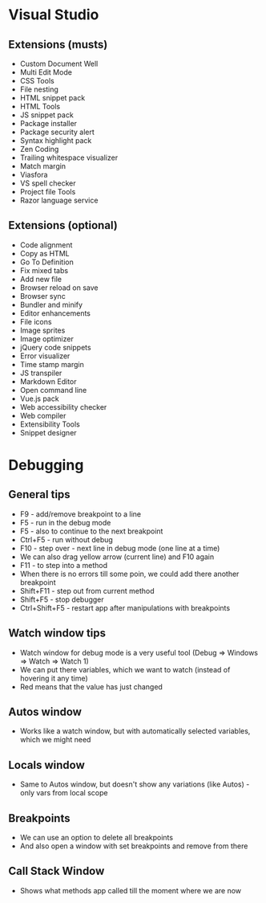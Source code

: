# Visual Studio
## Extensions (musts)
- Custom Document Well
- Multi Edit Mode
- CSS Tools
- File nesting
- HTML snippet pack
- HTML Tools
- JS snippet pack
- Package installer
- Package security alert
- Syntax highlight pack
- Zen Coding
- Trailing whitespace visualizer
- Match margin
- Viasfora
- VS spell checker
- Project file Tools
- Razor language service

## Extensions (optional)
- Code alignment
- Copy as HTML
- Go To Definition
- Fix mixed tabs
- Add new file
- Browser reload on save
- Browser sync
- Bundler and minify
- Editor enhancements
- File icons
- Image sprites
- Image optimizer
- jQuery code snippets
- Error visualizer
- Time stamp margin
- JS transpiler
- Markdown Editor
- Open command line
- Vue.js pack
- Web accessibility checker
- Web compiler
- Extensibility Tools
- Snippet designer

# Debugging
## General tips
- F9 - add/remove breakpoint to a line
- F5 - run in the debug mode
- F5 - also to continue to the next breakpoint
- Ctrl+F5 - run without debug
- F10 - step over - next line in debug mode (one line at a time)
- We can also drag yellow arrow (current line) and F10 again
- F11 - to step into a method
- When there is no errors till some poin, we could add there another breakpoint
- Shift+F11 - step out from current method
- Shift+F5 - stop debugger
- Ctrl+Shift+F5 - restart app after manipulations with breakpoints
## Watch window tips
- Watch window for debug mode is a very useful tool (Debug => Windows => Watch => Watch 1)
- We can put there variables, which we want to watch (instead of hovering it any time)
- Red means that the value has just changed
## Autos window
- Works like a watch window, but with automatically selected variables, which we might need
## Locals window
- Same to Autos window, but doesn't show any variations (like Autos) - only vars from local scope
## Breakpoints
- We can use an option to delete all breakpoints
- And also open a window with set breakpoints and remove from there
## Call Stack Window
- Shows what methods app called till the moment where we are now